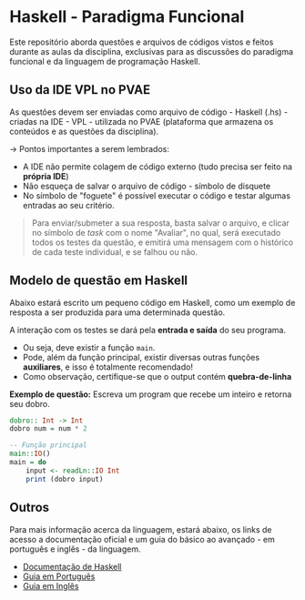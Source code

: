 # Haskell - Paradigma Funcional

Este repositório aborda questões e arquivos de códigos vistos e feitos durante as aulas da disciplina, exclusivas para as discussões do paradigma funcional e da linguagem de programação Haskell.

## Uso da IDE VPL no PVAE
As questões devem ser enviadas como arquivo de código - Haskell (.hs) - criadas na IDE - VPL - utilizada no PVAE (plataforma que armazena os conteúdos e as questões da disciplina).

-> Pontos importantes a serem lembrados:
* A IDE não permite colagem de código externo (tudo precisa ser feito na **própria IDE**)
* Não esqueça de salvar o arquivo de código - símbolo de disquete
* No símbolo de "foguete" é possível executar o código e testar algumas entradas ao seu critério.
> Para enviar/submeter a sua resposta, basta salvar o arquivo, e clicar no símbolo de *task* com o nome "Avaliar", no qual, será executado todos os testes da questão, e emitirá uma mensagem com o histórico de cada teste individual, e se falhou ou não.

## Modelo de questão em Haskell
Abaixo estará escrito um pequeno código em Haskell, como um exemplo de resposta a ser produzida para uma determinada questão.

A interação com os testes se dará pela **entrada e saída** do seu programa.
* Ou seja, deve existir a função `main`.
* Pode, além da função principal, existir diversas outras funções **auxiliares**, e isso é totalmente recomendado!
* Como observação, certifique-se que o output contém **quebra-de-linha**

__Exemplo de questão:__ Escreva um program que recebe um inteiro e retorna seu dobro.

```haskell
dobro:: Int -> Int
dobro num = num * 2

-- Função principal
main::IO()
main = do
    input <- readLn::IO Int
    print (dobro input)
```

## Outros
Para mais informação acerca da linguagem, estará abaixo, os links de acesso a documentação oficial e um guia do básico ao avançado - em português e inglês - da linguagem.
* [Documentação de Haskell](https://www.haskell.org/)
* [Guia em Português](https://haskell.tailorfontela.com.br/)
* [Guia em Inglês](https://learnyouahaskell.com/)